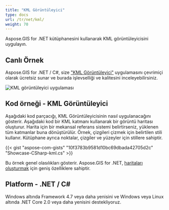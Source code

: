 ```yaml
---
title: "KML Görüntüleyici"
type: docs
url: /tr/net/kml/
weight: 70
---
```


Aspose.GIS for .NET kütüphanesini kullanarak KML görüntüleyicisini uygulayın.

## **Canlı Örnek**

Aspose.GIS for .NET / C#, size ["KML Görüntüleyici"](https://products.aspose.app/gis/viewer/kml) uygulamasını çevrimiçi olarak ücretsiz sunar ve burada işlevselliği ve kalitesini inceleyebilirsiniz.

![KML görüntüleyici uygulaması](viewer.png)

## **Kod örneği - KML Görüntüleyici**

Aşağıdaki kod parçacığı, KML Görüntüleyicisinin nasıl uygulanacağını gösterir. Aşağıdaki kod bir KML katmanı kullanarak bir görüntü haritası oluşturur. Harita için bir mekansal referans sistemi belirtirseniz, yüklenen tüm katmanlar buna dönüştürülür.
Örnek, çizgileri çizmek için belirtilen stili kullanır. Kütüphane ayrıca noktalar, çizgiler ve yüzeyler için stillere sahiptir.

{{< gist "aspose-com-gists" "10f3783b9581d10bc69dbada42705d2c" "Showcase-CSharp-kml.cs" >}}

Bu örnek genel olasılıkları gösterir. Aspose.GIS for .NET, [haritaları oluşturmak](https://docs.aspose.com/gis/net/map-rendering/) için geniş özelliklere sahiptir.

## **Platform - .NET / C#**

Windows altında Framework 4.7 veya daha yenisini ve Windows veya Linux altında .NET Core 2.0 veya daha yenisini destekliyoruz.
